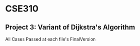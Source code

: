 # CSE310
## Project 3: Variant of Dijkstra's Algorithm
All Cases Passed at each file's FinalVersion
